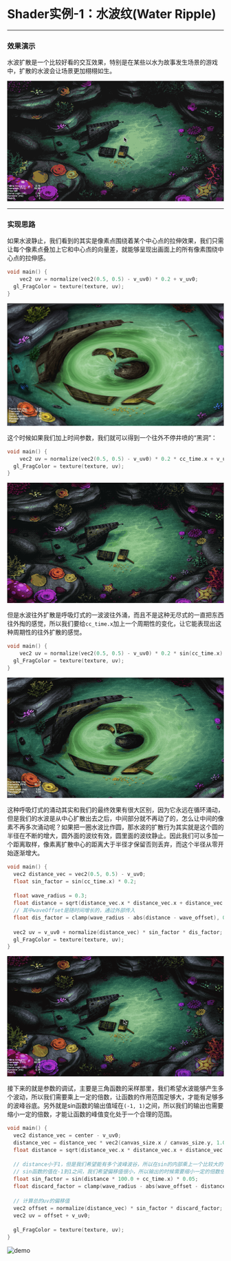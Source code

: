 # Shader实例-1：水波纹(Water Ripple)

----
### 效果演示

水波扩散是一个比较好看的交互效果，特别是在某些以水为故事发生场景的游戏中，扩散的水波会让场景更加栩栩如生。

![demo](./images/shader1_1.gif)

----
### 实现思路

如果水波静止，我们看到的其实是像素点围绕着某个中心点的拉伸效果，我们只需让每个像素点叠加上它和中心点的向量差，就能够呈现出画面上的所有像素围绕中心点的拉伸感。
```c++
void main() {
	vec2 uv = normalize(vec2(0.5, 0.5) - v_uv0) * 0.2 + v_uv0;
  gl_FragColor = texture(texture, uv);
}
```
![demo](./images/shader1_2.png)

这个时候如果我们加上时间参数，我们就可以得到一个往外不停井喷的“黑洞”：

```c++
void main() {
	vec2 uv = normalize(vec2(0.5, 0.5) - v_uv0) * 0.2 * cc_time.x + v_uv0;
  gl_FragColor = texture(texture, uv);
}
```
![掏空式往外涌](./images/shader1_3.gif)


但是水波往外扩散是呼吸灯式的一波波往外涌，而且不是这种无尽式的一直把东西往外掏的感觉，所以我们要给`cc_time.x`加上一个周期性的变化，让它能表现出这种周期性的往外扩散的感觉。

```c++
void main() {
	vec2 uv = normalize(vec2(0.5, 0.5) - v_uv0) * 0.2 * sin(cc_time.x) + v_uv0;
  gl_FragColor = texture(texture, uv);
}
```
![周期性往外涌](./images/shader1_4.gif)

这种呼吸灯式的涌动其实和我们的最终效果有很大区别，因为它永远在循环涌动，但是我们的水波是从中心扩散出去之后，中间部分就不再动了的，怎么让中间的像素不再多次涌动呢？如果把一圈水波比作圆，那水波的扩散行为其实就是这个圆的半径在不断的增大，圆外面的波纹有效，圆里面的波纹静止。因此我们可以多加一个距离取样，像素离扩散中心的距离大于半径才保留否则丢弃，而这个半径从零开始逐渐增大。

```c++
void main() {
  vec2 distance_vec = vec2(0.5, 0.5) - v_uv0;
  float sin_factor = sin(cc_time.x) * 0.2;

  float wave_radius = 0.3;
  float distance = sqrt(distance_vec.x * distance_vec.x + distance_vec.y * distance_vec.y);
  // 其中waveOffset是随时间增长的，通过外部传入
  float dis_factor = clamp(wave_radius - abs(distance - wave_offset), 0.0, 1.0);

  vec2 uv = v_uv0 + normalize(distance_vec) * sin_factor * dis_factor;
  gl_FragColor = texture(texture, uv);
}
```

![未调优效果](./images/shader1_5.gif)

接下来的就是参数的调试，主要是三角函数的采样那里，我们希望水波能够产生多个波动，所以我们需要乘上一定的倍数，让函数的作用范围足够大，才能有足够多的波峰谷底。另外就是sin函数的输出值域在`(-1, 1)`之间，所以我们的输出也需要缩小一定的倍数，才能让函数的峰值变化处于一个合理的范围。

```c++
void main() {
  vec2 distance_vec = center - v_uv0;
  distance_vec = distance_vec * vec2(canvas_size.x / canvas_size.y, 1.0);
  float distance = sqrt(distance_vec.x * distance_vec.x + distance_vec.y * distance_vec.y);

  // distance小于1，但是我们希望能有多个波峰波谷，所以在sin的内部乘上一个比较大的倍数
  // sin函数的值在-1到1之间，我们希望偏移值很小，所以输出的时候需要缩小一定的倍数倍
  float sin_factor = sin(distance * 100.0 + cc_time.x) * 0.05;
  float discard_factor = clamp(wave_radius - abs(wave_offset - distance), 0.0, 1.0);

  // 计算总的uv的偏移值
  vec2 offset = normalize(distance_vec) * sin_factor * discard_factor;
  vec2 uv = offset + v_uv0;

  gl_FragColor = texture(texture, uv);
}
```

![demo](./images/shader_water_ripple_1.gif)
